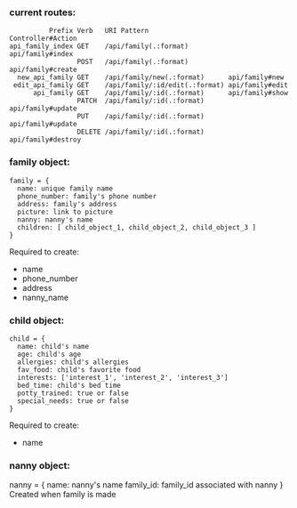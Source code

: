 ### current routes:

```
          Prefix Verb   URI Pattern                    Controller#Action
api_family_index GET    /api/family(.:format)          api/family#index
                 POST   /api/family(.:format)          api/family#create
  new_api_family GET    /api/family/new(.:format)      api/family#new
 edit_api_family GET    /api/family/:id/edit(.:format) api/family#edit
      api_family GET    /api/family/:id(.:format)      api/family#show
                 PATCH  /api/family/:id(.:format)      api/family#update
                 PUT    /api/family/:id(.:format)      api/family#update
                 DELETE /api/family/:id(.:format)      api/family#destroy
```

### family object:

```
family = {
  name: unique family name
  phone_number: family's phone number
  address: family's address
  picture: link to picture
  nanny: nanny's name
  children: [ child_object_1, child_object_2, child_object_3 ]
}
```
Required to create:
* name
* phone_number
* address
* nanny_name


### child object:

```
child = {
  name: child's name
  age: child's age
  allergies: child's allergies
  fav_food: child's favorite food
  interests: ['interest_1', 'interest_2', 'interest_3']
  bed_time: child's bed time
  potty_trained: true or false
  special_needs: true or false
}
```
Required to create:
* name


### nanny object:

nanny = {
  name: nanny's name
  family_id: family_id associated with nanny
}
Created when family is made
